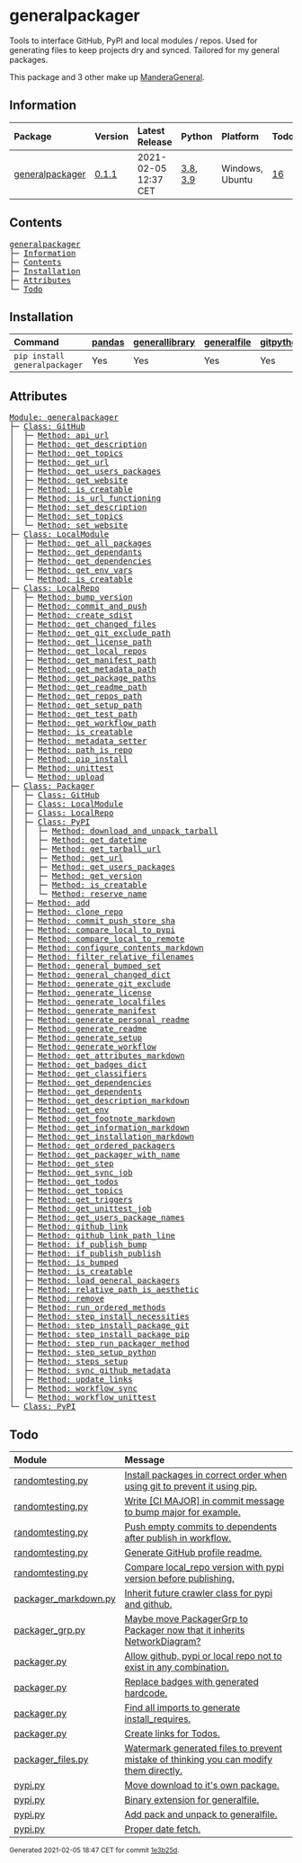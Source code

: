 # generalpackager
Tools to interface GitHub, PyPI and local modules / repos. Used for generating files to keep projects dry and synced. Tailored for my general packages.

This package and 3 other make up [ManderaGeneral](https://github.com/Mandera).

## Information
| Package                                                              | Version                                            | Latest Release       | Python                                                                                                                   | Platform        | Todos                                                        |   Hierarchy |
|:---------------------------------------------------------------------|:---------------------------------------------------|:---------------------|:-------------------------------------------------------------------------------------------------------------------------|:----------------|:-------------------------------------------------------------|------------:|
| [generalpackager](https://github.com/ManderaGeneral/generalpackager) | [0.1.1](https://pypi.org/project/generalpackager/) | 2021-02-05 12:37 CET | [3.8](https://www.python.org/downloads/release/python-380/), [3.9](https://www.python.org/downloads/release/python-390/) | Windows, Ubuntu | [16](https://github.com/ManderaGeneral/generalpackager#Todo) |           2 |

## Contents
<pre>
<a href='#generalpackager'>generalpackager</a>
├─ <a href='#Information'>Information</a>
├─ <a href='#Contents'>Contents</a>
├─ <a href='#Installation'>Installation</a>
├─ <a href='#Attributes'>Attributes</a>
└─ <a href='#Todo'>Todo</a>
</pre>

## Installation
| Command                       | <a href='https://pypi.org/project/pandas'>pandas</a>   | <a href='https://pypi.org/project/generallibrary'>generallibrary</a>   | <a href='https://pypi.org/project/generalfile'>generalfile</a>   | <a href='https://pypi.org/project/gitpython'>gitpython</a>   | <a href='https://pypi.org/project/requests'>requests</a>   |
|:------------------------------|:-------------------------------------------------------|:-----------------------------------------------------------------------|:-----------------------------------------------------------------|:-------------------------------------------------------------|:-----------------------------------------------------------|
| `pip install generalpackager` | Yes                                                    | Yes                                                                    | Yes                                                              | Yes                                                          | Yes                                                        |

## Attributes
<pre>
<a href='https://github.com/ManderaGeneral/generalpackager/blob/1e3b25d/generalpackager/__init__.py#L1'>Module: generalpackager</a>
├─ <a href='https://github.com/ManderaGeneral/generalpackager/blob/1e3b25d/generalpackager/api/github.py#L9'>Class: GitHub</a>
│  ├─ <a href='https://github.com/ManderaGeneral/generalpackager/blob/1e3b25d/generalpackager/api/github.py#L37'>Method: api_url</a>
│  ├─ <a href='https://github.com/ManderaGeneral/generalpackager/blob/1e3b25d/generalpackager/api/github.py#L65'>Method: get_description</a>
│  ├─ <a href='https://github.com/ManderaGeneral/generalpackager/blob/1e3b25d/generalpackager/api/github.py#L52'>Method: get_topics</a>
│  ├─ <a href='https://github.com/ManderaGeneral/generalpackager/blob/1e3b25d/generalpackager/api/github.py#L28'>Method: get_url</a>
│  ├─ <a href='https://github.com/ManderaGeneral/generalpackager/blob/1e3b25d/generalpackager/api/github.py#L90'>Method: get_users_packages</a>
│  ├─ <a href='https://github.com/ManderaGeneral/generalpackager/blob/1e3b25d/generalpackager/api/github.py#L41'>Method: get_website</a>
│  ├─ <a href='https://github.com/ManderaGeneral/generalpackager/blob/1e3b25d/generalpackager/api/github.py#L23'>Method: is_creatable</a>
│  ├─ <a href='https://github.com/ManderaGeneral/generalpackager/blob/1e3b25d/generalpackager/api/github.py#L33'>Method: is_url_functioning</a>
│  ├─ <a href='https://github.com/ManderaGeneral/generalpackager/blob/1e3b25d/generalpackager/api/github.py#L71'>Method: set_description</a>
│  ├─ <a href='https://github.com/ManderaGeneral/generalpackager/blob/1e3b25d/generalpackager/api/github.py#L58'>Method: set_topics</a>
│  └─ <a href='https://github.com/ManderaGeneral/generalpackager/blob/1e3b25d/generalpackager/api/github.py#L47'>Method: set_website</a>
├─ <a href='https://github.com/ManderaGeneral/generalpackager/blob/1e3b25d/generalpackager/api/local_module.py#L8'>Class: LocalModule</a>
│  ├─ <a href='https://github.com/ManderaGeneral/generalpackager/blob/1e3b25d/generalpackager/api/local_module.py#L43'>Method: get_all_packages</a>
│  ├─ <a href='https://github.com/ManderaGeneral/generalpackager/blob/1e3b25d/generalpackager/api/local_module.py#L54'>Method: get_dependants</a>
│  ├─ <a href='https://github.com/ManderaGeneral/generalpackager/blob/1e3b25d/generalpackager/api/local_module.py#L48'>Method: get_dependencies</a>
│  ├─ <a href='https://github.com/ManderaGeneral/generalpackager/blob/1e3b25d/generalpackager/api/local_module.py#L34'>Method: get_env_vars</a>
│  └─ <a href='https://github.com/ManderaGeneral/generalpackager/blob/1e3b25d/generalpackager/api/local_module.py#L20'>Method: is_creatable</a>
├─ <a href='https://github.com/ManderaGeneral/generalpackager/blob/1e3b25d/generalpackager/api/local_repo.py#L13'>Class: LocalRepo</a>
│  ├─ <a href='https://github.com/ManderaGeneral/generalpackager/blob/1e3b25d/generalpackager/api/local_repo.py#L150'>Method: bump_version</a>
│  ├─ <a href='https://github.com/ManderaGeneral/generalpackager/blob/1e3b25d/generalpackager/api/local_repo.py#L124'>Method: commit_and_push</a>
│  ├─ <a href='https://github.com/ManderaGeneral/generalpackager/blob/1e3b25d/generalpackager/api/local_repo.py#L163'>Method: create_sdist</a>
│  ├─ <a href='https://github.com/ManderaGeneral/generalpackager/blob/1e3b25d/generalpackager/api/local_repo.py#L145'>Method: get_changed_files</a>
│  ├─ <a href='https://github.com/ManderaGeneral/generalpackager/blob/1e3b25d/generalpackager/api/local_repo.py#L80'>Method: get_git_exclude_path</a>
│  ├─ <a href='https://github.com/ManderaGeneral/generalpackager/blob/1e3b25d/generalpackager/api/local_repo.py#L92'>Method: get_license_path</a>
│  ├─ <a href='https://github.com/ManderaGeneral/generalpackager/blob/1e3b25d/generalpackager/api/local_repo.py#L108'>Method: get_local_repos</a>
│  ├─ <a href='https://github.com/ManderaGeneral/generalpackager/blob/1e3b25d/generalpackager/api/local_repo.py#L88'>Method: get_manifest_path</a>
│  ├─ <a href='https://github.com/ManderaGeneral/generalpackager/blob/1e3b25d/generalpackager/api/local_repo.py#L76'>Method: get_metadata_path</a>
│  ├─ <a href='https://github.com/ManderaGeneral/generalpackager/blob/1e3b25d/generalpackager/api/local_repo.py#L104'>Method: get_package_paths</a>
│  ├─ <a href='https://github.com/ManderaGeneral/generalpackager/blob/1e3b25d/generalpackager/api/local_repo.py#L72'>Method: get_readme_path</a>
│  ├─ <a href='https://github.com/ManderaGeneral/generalpackager/blob/1e3b25d/generalpackager/api/local_repo.py#L45'>Method: get_repos_path</a>
│  ├─ <a href='https://github.com/ManderaGeneral/generalpackager/blob/1e3b25d/generalpackager/api/local_repo.py#L84'>Method: get_setup_path</a>
│  ├─ <a href='https://github.com/ManderaGeneral/generalpackager/blob/1e3b25d/generalpackager/api/local_repo.py#L100'>Method: get_test_path</a>
│  ├─ <a href='https://github.com/ManderaGeneral/generalpackager/blob/1e3b25d/generalpackager/api/local_repo.py#L96'>Method: get_workflow_path</a>
│  ├─ <a href='https://github.com/ManderaGeneral/generalpackager/blob/1e3b25d/generalpackager/api/local_repo.py#L58'>Method: is_creatable</a>
│  ├─ <a href='https://github.com/ManderaGeneral/generalpackager/blob/1e3b25d/generalpackager/api/local_repo.py#L63'>Method: metadata_setter</a>
│  ├─ <a href='https://github.com/ManderaGeneral/generalpackager/blob/1e3b25d/generalpackager/api/local_repo.py#L116'>Method: path_is_repo</a>
│  ├─ <a href='https://github.com/ManderaGeneral/generalpackager/blob/1e3b25d/generalpackager/api/local_repo.py#L154'>Method: pip_install</a>
│  ├─ <a href='https://github.com/ManderaGeneral/generalpackager/blob/1e3b25d/generalpackager/api/local_repo.py#L159'>Method: unittest</a>
│  └─ <a href='https://github.com/ManderaGeneral/generalpackager/blob/1e3b25d/generalpackager/api/local_repo.py#L168'>Method: upload</a>
├─ <a href='https://github.com/ManderaGeneral/generalpackager/blob/1e3b25d/generalpackager/packager.py#L17'>Class: Packager</a>
│  ├─ <a href='https://github.com/ManderaGeneral/generalpackager/blob/1e3b25d/generalpackager/api/github.py#L9'>Class: GitHub</a>
│  ├─ <a href='https://github.com/ManderaGeneral/generalpackager/blob/1e3b25d/generalpackager/api/local_module.py#L8'>Class: LocalModule</a>
│  ├─ <a href='https://github.com/ManderaGeneral/generalpackager/blob/1e3b25d/generalpackager/api/local_repo.py#L13'>Class: LocalRepo</a>
│  ├─ <a href='https://github.com/ManderaGeneral/generalpackager/blob/1e3b25d/generalpackager/api/pypi.py#L27'>Class: PyPI</a>
│  │  ├─ <a href='https://github.com/ManderaGeneral/generalpackager/blob/1e3b25d/generalpackager/api/pypi.py#L53'>Method: download_and_unpack_tarball</a>
│  │  ├─ <a href='https://github.com/ManderaGeneral/generalpackager/blob/1e3b25d/generalpackager/api/pypi.py#L77'>Method: get_datetime</a>
│  │  ├─ <a href='https://github.com/ManderaGeneral/generalpackager/blob/1e3b25d/generalpackager/api/pypi.py#L44'>Method: get_tarball_url</a>
│  │  ├─ <a href='https://github.com/ManderaGeneral/generalpackager/blob/1e3b25d/generalpackager/api/pypi.py#L39'>Method: get_url</a>
│  │  ├─ <a href='https://github.com/ManderaGeneral/generalpackager/blob/1e3b25d/generalpackager/api/pypi.py#L61'>Method: get_users_packages</a>
│  │  ├─ <a href='https://github.com/ManderaGeneral/generalpackager/blob/1e3b25d/generalpackager/api/pypi.py#L69'>Method: get_version</a>
│  │  ├─ <a href='https://github.com/ManderaGeneral/generalpackager/blob/1e3b25d/generalpackager/api/pypi.py#L34'>Method: is_creatable</a>
│  │  └─ <a href='https://github.com/ManderaGeneral/generalpackager/blob/1e3b25d/generalpackager/api/pypi.py#L86'>Method: reserve_name</a>
│  ├─ <a href='https://github.com/ManderaGeneral/generalpackager/blob/1e3b25d/generalpackager/packager_relations.py#L6'>Method: add</a>
│  ├─ <a href='https://github.com/ManderaGeneral/generalpackager/blob/1e3b25d/generalpackager/packager_github.py#L19'>Method: clone_repo</a>
│  ├─ <a href='https://github.com/ManderaGeneral/generalpackager/blob/1e3b25d/generalpackager/packager_github.py#L31'>Method: commit_push_store_sha</a>
│  ├─ <a href='https://github.com/ManderaGeneral/generalpackager/blob/1e3b25d/generalpackager/packager_pypi.py#L6'>Method: compare_local_to_pypi</a>
│  ├─ <a href='https://github.com/ManderaGeneral/generalpackager/blob/1e3b25d/generalpackager/packager_files.py#L79'>Method: compare_local_to_remote</a>
│  ├─ <a href='https://github.com/ManderaGeneral/generalpackager/blob/1e3b25d/generalpackager/packager_markdown.py#L108'>Method: configure_contents_markdown</a>
│  ├─ <a href='https://github.com/ManderaGeneral/generalpackager/blob/1e3b25d/generalpackager/packager_files.py#L59'>Method: filter_relative_filenames</a>
│  ├─ <a href='https://github.com/ManderaGeneral/generalpackager/blob/1e3b25d/generalpackager/packager_relations.py#L85'>Method: general_bumped_set</a>
│  ├─ <a href='https://github.com/ManderaGeneral/generalpackager/blob/1e3b25d/generalpackager/packager_relations.py#L92'>Method: general_changed_dict</a>
│  ├─ <a href='https://github.com/ManderaGeneral/generalpackager/blob/1e3b25d/generalpackager/packager_files.py#L143'>Method: generate_git_exclude</a>
│  ├─ <a href='https://github.com/ManderaGeneral/generalpackager/blob/1e3b25d/generalpackager/packager_files.py#L149'>Method: generate_license</a>
│  ├─ <a href='https://github.com/ManderaGeneral/generalpackager/blob/1e3b25d/generalpackager/packager.py#L91'>Method: generate_localfiles</a>
│  ├─ <a href='https://github.com/ManderaGeneral/generalpackager/blob/1e3b25d/generalpackager/packager_files.py#L134'>Method: generate_manifest</a>
│  ├─ <a href='https://github.com/ManderaGeneral/generalpackager/blob/1e3b25d/generalpackager/packager_files.py#L209'>Method: generate_personal_readme</a>
│  ├─ <a href='https://github.com/ManderaGeneral/generalpackager/blob/1e3b25d/generalpackager/packager_files.py#L177'>Method: generate_readme</a>
│  ├─ <a href='https://github.com/ManderaGeneral/generalpackager/blob/1e3b25d/generalpackager/packager_files.py#L86'>Method: generate_setup</a>
│  ├─ <a href='https://github.com/ManderaGeneral/generalpackager/blob/1e3b25d/generalpackager/packager_files.py#L161'>Method: generate_workflow</a>
│  ├─ <a href='https://github.com/ManderaGeneral/generalpackager/blob/1e3b25d/generalpackager/packager_markdown.py#L145'>Method: get_attributes_markdown</a>
│  ├─ <a href='https://github.com/ManderaGeneral/generalpackager/blob/1e3b25d/generalpackager/packager_markdown.py#L11'>Method: get_badges_dict</a>
│  ├─ <a href='https://github.com/ManderaGeneral/generalpackager/blob/1e3b25d/generalpackager/packager_metadata.py#L26'>Method: get_classifiers</a>
│  ├─ <a href='https://github.com/ManderaGeneral/generalpackager/blob/1e3b25d/generalpackager/packager_relations.py#L58'>Method: get_dependencies</a>
│  ├─ <a href='https://github.com/ManderaGeneral/generalpackager/blob/1e3b25d/generalpackager/packager_relations.py#L64'>Method: get_dependents</a>
│  ├─ <a href='https://github.com/ManderaGeneral/generalpackager/blob/1e3b25d/generalpackager/packager_markdown.py#L50'>Method: get_description_markdown</a>
│  ├─ <a href='https://github.com/ManderaGeneral/generalpackager/blob/1e3b25d/generalpackager/packager_workflow.py#L71'>Method: get_env</a>
│  ├─ <a href='https://github.com/ManderaGeneral/generalpackager/blob/1e3b25d/generalpackager/packager_markdown.py#L152'>Method: get_footnote_markdown</a>
│  ├─ <a href='https://github.com/ManderaGeneral/generalpackager/blob/1e3b25d/generalpackager/packager_markdown.py#L58'>Method: get_information_markdown</a>
│  ├─ <a href='https://github.com/ManderaGeneral/generalpackager/blob/1e3b25d/generalpackager/packager_markdown.py#L83'>Method: get_installation_markdown</a>
│  ├─ <a href='https://github.com/ManderaGeneral/generalpackager/blob/1e3b25d/generalpackager/packager_relations.py#L70'>Method: get_ordered_packagers</a>
│  ├─ <a href='https://github.com/ManderaGeneral/generalpackager/blob/1e3b25d/generalpackager/packager_relations.py#L31'>Method: get_packager_with_name</a>
│  ├─ <a href='https://github.com/ManderaGeneral/generalpackager/blob/1e3b25d/generalpackager/packager_workflow.py#L30'>Method: get_step</a>
│  ├─ <a href='https://github.com/ManderaGeneral/generalpackager/blob/1e3b25d/generalpackager/packager_workflow.py#L106'>Method: get_sync_job</a>
│  ├─ <a href='https://github.com/ManderaGeneral/generalpackager/blob/1e3b25d/generalpackager/packager_markdown.py#L23'>Method: get_todos</a>
│  ├─ <a href='https://github.com/ManderaGeneral/generalpackager/blob/1e3b25d/generalpackager/packager_metadata.py#L16'>Method: get_topics</a>
│  ├─ <a href='https://github.com/ManderaGeneral/generalpackager/blob/1e3b25d/generalpackager/packager_workflow.py#L22'>Method: get_triggers</a>
│  ├─ <a href='https://github.com/ManderaGeneral/generalpackager/blob/1e3b25d/generalpackager/packager_workflow.py#L92'>Method: get_unittest_job</a>
│  ├─ <a href='https://github.com/ManderaGeneral/generalpackager/blob/1e3b25d/generalpackager/packager_relations.py#L76'>Method: get_users_package_names</a>
│  ├─ <a href='https://github.com/ManderaGeneral/generalpackager/blob/1e3b25d/generalpackager/packager_markdown.py#L117'>Method: github_link</a>
│  ├─ <a href='https://github.com/ManderaGeneral/generalpackager/blob/1e3b25d/generalpackager/packager_markdown.py#L124'>Method: github_link_path_line</a>
│  ├─ <a href='https://github.com/ManderaGeneral/generalpackager/blob/1e3b25d/generalpackager/packager_workflow.py#L160'>Method: if_publish_bump</a>
│  ├─ <a href='https://github.com/ManderaGeneral/generalpackager/blob/1e3b25d/generalpackager/packager_workflow.py#L165'>Method: if_publish_publish</a>
│  ├─ <a href='https://github.com/ManderaGeneral/generalpackager/blob/1e3b25d/generalpackager/packager_metadata.py#L32'>Method: is_bumped</a>
│  ├─ <a href='https://github.com/ManderaGeneral/generalpackager/blob/1e3b25d/generalpackager/packager.py#L50'>Method: is_creatable</a>
│  ├─ <a href='https://github.com/ManderaGeneral/generalpackager/blob/1e3b25d/generalpackager/packager_relations.py#L45'>Method: load_general_packagers</a>
│  ├─ <a href='https://github.com/ManderaGeneral/generalpackager/blob/1e3b25d/generalpackager/packager_files.py#L46'>Method: relative_path_is_aesthetic</a>
│  ├─ <a href='https://github.com/ManderaGeneral/generalpackager/blob/1e3b25d/generalpackager/packager_relations.py#L15'>Method: remove</a>
│  ├─ <a href='https://github.com/ManderaGeneral/generalpackager/blob/1e3b25d/generalpackager/packager_workflow.py#L122'>Method: run_ordered_methods</a>
│  ├─ <a href='https://github.com/ManderaGeneral/generalpackager/blob/1e3b25d/generalpackager/packager_workflow.py#L45'>Method: step_install_necessities</a>
│  ├─ <a href='https://github.com/ManderaGeneral/generalpackager/blob/1e3b25d/generalpackager/packager_workflow.py#L59'>Method: step_install_package_git</a>
│  ├─ <a href='https://github.com/ManderaGeneral/generalpackager/blob/1e3b25d/generalpackager/packager_workflow.py#L52'>Method: step_install_package_pip</a>
│  ├─ <a href='https://github.com/ManderaGeneral/generalpackager/blob/1e3b25d/generalpackager/packager_workflow.py#L115'>Method: step_run_packager_method</a>
│  ├─ <a href='https://github.com/ManderaGeneral/generalpackager/blob/1e3b25d/generalpackager/packager_workflow.py#L38'>Method: step_setup_python</a>
│  ├─ <a href='https://github.com/ManderaGeneral/generalpackager/blob/1e3b25d/generalpackager/packager_workflow.py#L82'>Method: steps_setup</a>
│  ├─ <a href='https://github.com/ManderaGeneral/generalpackager/blob/1e3b25d/generalpackager/packager_github.py#L11'>Method: sync_github_metadata</a>
│  ├─ <a href='https://github.com/ManderaGeneral/generalpackager/blob/1e3b25d/generalpackager/packager_relations.py#L21'>Method: update_links</a>
│  ├─ <a href='https://github.com/ManderaGeneral/generalpackager/blob/1e3b25d/generalpackager/packager_workflow.py#L138'>Method: workflow_sync</a>
│  └─ <a href='https://github.com/ManderaGeneral/generalpackager/blob/1e3b25d/generalpackager/packager_workflow.py#L130'>Method: workflow_unittest</a>
└─ <a href='https://github.com/ManderaGeneral/generalpackager/blob/1e3b25d/generalpackager/api/pypi.py#L27'>Class: PyPI</a>
</pre>

## Todo
| Module                                                                                                                                   | Message                                                                                                                                                                                                  |
|:-----------------------------------------------------------------------------------------------------------------------------------------|:---------------------------------------------------------------------------------------------------------------------------------------------------------------------------------------------------------|
| <a href='https://github.com/ManderaGeneral/generalpackager/blob/master/randomtesting.py#L1'>randomtesting.py</a>                         | <a href='https://github.com/ManderaGeneral/generalpackager/blob/master/randomtesting.py#L72'>Install packages in correct order when using git to prevent it using pip.</a>                               |
| <a href='https://github.com/ManderaGeneral/generalpackager/blob/master/randomtesting.py#L1'>randomtesting.py</a>                         | <a href='https://github.com/ManderaGeneral/generalpackager/blob/master/randomtesting.py#L74'>Write [CI MAJOR] in commit message to bump major for example.</a>                                           |
| <a href='https://github.com/ManderaGeneral/generalpackager/blob/master/randomtesting.py#L1'>randomtesting.py</a>                         | <a href='https://github.com/ManderaGeneral/generalpackager/blob/master/randomtesting.py#L75'>Push empty commits to dependents after publish in workflow.</a>                                             |
| <a href='https://github.com/ManderaGeneral/generalpackager/blob/master/randomtesting.py#L1'>randomtesting.py</a>                         | <a href='https://github.com/ManderaGeneral/generalpackager/blob/master/randomtesting.py#L76'>Generate GitHub profile readme.</a>                                                                         |
| <a href='https://github.com/ManderaGeneral/generalpackager/blob/master/randomtesting.py#L1'>randomtesting.py</a>                         | <a href='https://github.com/ManderaGeneral/generalpackager/blob/master/randomtesting.py#L77'>Compare local\_repo version with pypi version before publishing.</a>                                         |
| <a href='https://github.com/ManderaGeneral/generalpackager/blob/master/generalpackager/packager\_markdown.py#L1'>packager\_markdown.py</a> | <a href='https://github.com/ManderaGeneral/generalpackager/blob/master/generalpackager/packager\_markdown.py#L10'>Inherit future crawler class for pypi and github.</a>                                   |
| <a href='https://github.com/ManderaGeneral/generalpackager/blob/master/generalpackager/packager\_grp.py#L1'>packager\_grp.py</a>           | <a href='https://github.com/ManderaGeneral/generalpackager/blob/master/generalpackager/packager\_grp.py#L15'>Maybe move PackagerGrp to Packager now that it inherits NetworkDiagram?</a>                  |
| <a href='https://github.com/ManderaGeneral/generalpackager/blob/master/generalpackager/packager.py#L1'>packager.py</a>                   | <a href='https://github.com/ManderaGeneral/generalpackager/blob/master/generalpackager/packager.py#L20'>Allow github, pypi or local repo not to exist in any combination.</a>                            |
| <a href='https://github.com/ManderaGeneral/generalpackager/blob/master/generalpackager/packager.py#L1'>packager.py</a>                   | <a href='https://github.com/ManderaGeneral/generalpackager/blob/master/generalpackager/packager.py#L21'>Replace badges with generated hardcode.</a>                                                      |
| <a href='https://github.com/ManderaGeneral/generalpackager/blob/master/generalpackager/packager.py#L1'>packager.py</a>                   | <a href='https://github.com/ManderaGeneral/generalpackager/blob/master/generalpackager/packager.py#L22'>Find all imports to generate install\_requires.</a>                                               |
| <a href='https://github.com/ManderaGeneral/generalpackager/blob/master/generalpackager/packager.py#L1'>packager.py</a>                   | <a href='https://github.com/ManderaGeneral/generalpackager/blob/master/generalpackager/packager.py#L23'>Create links for Todos.</a>                                                                      |
| <a href='https://github.com/ManderaGeneral/generalpackager/blob/master/generalpackager/packager\_files.py#L1'>packager\_files.py</a>       | <a href='https://github.com/ManderaGeneral/generalpackager/blob/master/generalpackager/packager\_files.py#L30'>Watermark generated files to prevent mistake of thinking you can modify them directly.</a> |
| <a href='https://github.com/ManderaGeneral/generalpackager/blob/master/generalpackager/api/pypi.py#L1'>pypi.py</a>                       | <a href='https://github.com/ManderaGeneral/generalpackager/blob/master/generalpackager/api/pypi.py#L11'>Move download to it's own package.</a>                                                           |
| <a href='https://github.com/ManderaGeneral/generalpackager/blob/master/generalpackager/api/pypi.py#L1'>pypi.py</a>                       | <a href='https://github.com/ManderaGeneral/generalpackager/blob/master/generalpackager/api/pypi.py#L12'>Binary extension for generalfile.</a>                                                            |
| <a href='https://github.com/ManderaGeneral/generalpackager/blob/master/generalpackager/api/pypi.py#L1'>pypi.py</a>                       | <a href='https://github.com/ManderaGeneral/generalpackager/blob/master/generalpackager/api/pypi.py#L23'>Add pack and unpack to generalfile.</a>                                                          |
| <a href='https://github.com/ManderaGeneral/generalpackager/blob/master/generalpackager/api/pypi.py#L1'>pypi.py</a>                       | <a href='https://github.com/ManderaGeneral/generalpackager/blob/master/generalpackager/api/pypi.py#L79'>Proper date fetch.</a>                                                                           |

<sup>
Generated 2021-02-05 18:47 CET for commit <a href='https://github.com/ManderaGeneral/generalpackager/commit/1e3b25d'>1e3b25d</a>.
</sup>

